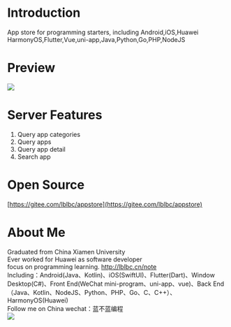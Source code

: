 # Introduction
App store for programming starters, including Android,iOS,Huawei HarmonyOS,Flutter,Vue,uni-app,Java,Python,Go,PHP,NodeJS


# Preview
![](https://img-blog.csdnimg.cn/c3eaa47d8a5e4ba6bef57e71d740d3da.png)
# Server Features
 1. Query app categories
 2. Query apps
 3. Query app detail
 4. Search app

# Open Source
[https://gitee.com/lblbc/appstore](https://gitee.com/lblbc/appstore)


# About Me
Graduated from China Xiamen University  
Ever worked for Huawei as software developer  
focus on programming learning. http://lblbc.cn/note  
Including：Android(Java、Kotlin)、iOS(SwiftUI)、Flutter(Dart)、Window Desktop(C#)、Front End(WeChat mini-program、uni-app、vue)、Back End（Java、Kotlin、NodeJS、Python、PHP、Go、C、C++）、HarmonyOS(Huawei)  
Follow me on China wechat：蓝不蓝编程  
![](https://img-note.csdnimg.cn/4c62bfb4cca540b1a26825f2b1a8af7e.png)

